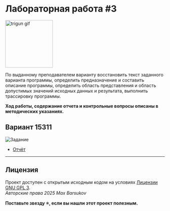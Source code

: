 # Лабораторная работа #3

<img alt="trigun gif" src="https://github.com/maxbarsukov/itmo/blob/master/.docs/trigun.gif" height="150">

По выданному преподавателем варианту восстановить текст заданного варианта программы, определить предназначение и составить описание программы, определить область представления и область допустимых значений исходных данных и результата, выполнить трассировку программы.

**Ход работы, содержание отчета и контрольные вопросы описаны в методических указаниях.**

## Вариант 15311

![Задание](./docs/task.png)

- [Отчёт](./docs/report.pdf)

---

## Лицензия <a name="license"></a>

Проект доступен с открытым исходным кодом на условиях [Лицензии GNU GPL 3](https://opensource.org/license/gpl-3-0/). \
*Авторские права 2025 Max Barsukov*

**Поставьте звезду :star:, если вы нашли этот проект полезным.**
